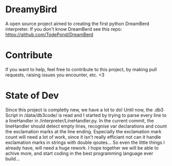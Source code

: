 # DreamyBird
A open source project aimed to creating the first python DreamBerd interpreter.
If you don't know DreamBerd see this repo: https://github.com/TodePond/DreamBerd

# Contribute
If you want to help, feel free to contribute to this project, by making pull requests, raising issues you encounter, etc. <3

# State of Dev
Since this project is completly new, we have a lot to do!
Until now, the .db3 Script in /data/db3code/ is read and I started by trying to parse every line to a lineHandler in /interpreter/LineHandler.py.
In the current commit, the lineHandler should detect empty lines, recognise var declarations and count the exclamation marks at the line ending.
Especially the exclamation mark count will need a lot of work, since it isn't really efficiant not can it handle exclamation marks in strings with double qoutes...
So even the little things I already have, will need a huge rework.
I hope together we will be able to achive more, and start coding in the best programming language ever build...
